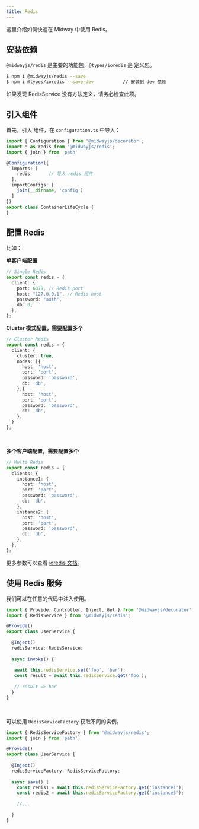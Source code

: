 ```yaml
---
title: Redis
---
```


  这里介绍如何快速在 Midway 中使用 Redis。


## 安装依赖


`@midwayjs/redis` 是主要的功能包，`@types/ioredis` 是 定义包。
```bash
$ npm i @midwayjs/redis --save
$ npm i @types/ioredis --save-dev			// 安装到 dev 依赖
```
如果发现 RedisService 没有方法定义，请务必检查此项。
​

## 引入组件


首先，引入 组件，在 `configuration.ts` 中导入：
```typescript
import { Configuration } from '@midwayjs/decorator';
import * as redis from '@midwayjs/redis';	
import { join } from 'path'

@Configuration({
  imports: [
    redis		// 导入 redis 组件
  ],
  importConfigs: [
    join(__dirname, 'config')
  ]
})
export class ContainerLifeCycle {
}
```


## 配置 Redis


比如：
​

**单客户端配置**
```typescript
// Single Redis
export const redis = {
  client: {
    port: 6379, // Redis port
    host: "127.0.0.1", // Redis host
    password: "auth",
    db: 0,
  },
};
```


**Cluster 模式配置，需要配置多个**
```typescript
// Cluster Redis
export const redis = {
  client: {
  	cluster: true,
    nodes: [{
      host: 'host',
      port: 'port',
      password: 'password',
      db: 'db',
    },{
      host: 'host',
      port: 'port',
      password: 'password',
      db: 'db',
    },
  }
};
```
**​**

**多个客户端配置，需要配置多个**
```typescript
// Multi Redis
export const redis = {
  clients: {
    instance1: {
      host: 'host',
      port: 'port',
      password: 'password',
      db: 'db',
    },
    instance2: {
      host: 'host',
      port: 'port',
      password: 'password',
      db: 'db',
    },
  },
};
```
更多参数可以查看 [ioredis 文档](https://github.com/luin/ioredis/blob/master/API.md#new_Redis_new)。
​

## 使用 Redis 服务


我们可以在任意的代码中注入使用。
```typescript
import { Provide, Controller, Inject, Get } from '@midwayjs/decorator';
import { RedisService } from '@midwayjs/redis';

@Provide()
export class UserService {
  
  @Inject()
  redisService: RedisService;
  
  async invoke() {
    
   await this.redisService.set('foo', 'bar');
   const result = await this.redisService.get('foo');
   
   // result => bar
  }
}
```
​

可以使用 `RedisServiceFactory` 获取不同的实例。
```typescript
import { RedisServiceFactory } from '@midwayjs/redis';
import { join } from 'path';

@Provide()
export class UserService {
  
  @Inject()
  redisServiceFactory: RedisServiceFactory;
  
  async save() {
    const redis1 = await this.redisServiceFactory.get('instance1');
    const redis2 = await this.redisServiceFactory.get('instance3');
    
    //...
   
  }
}
```